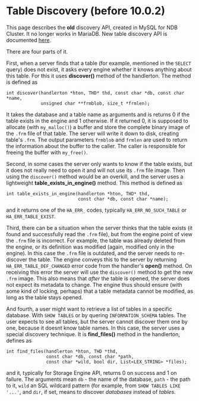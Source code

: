 
# Table Discovery (before 10.0.2)

This page describes the **old** discovery API, created in MySQL for NDB Cluster. It no longer works in MariaDB. New table discovery API is documented [here](table-discovery.md).


There are four parts of it.


First, when a server finds that a table (for example, mentioned in the `SELECT` query) does not exist, it asks every engine whether it knows anything about this table. For this it uses **discover()** method of the handlerton. The method is defined as


```
int discover(handlerton *hton, THD* thd, const char *db, const char *name,
             unsigned char **frmblob, size_t *frmlen);
```

It takes the database and a table name as arguments and is returns 0 if the table exists in the engine and 1 otherwise. If it returned 0, it is supposed to allocate (with `my_malloc()`) a buffer and store the complete binary image of the `.frm` file of that table. The server will write it down to disk, creating table's `.frm`. The output parameters `frmblob` and `frmlen` are used to return the information about the buffer to the caller. The caller is responsible for freeing the buffer with `my_free()`.


Second, in some cases the server only wants to know if the table exists, but it does not really need to open it and will not use its `.frm` file image. Then using the `discover()` method would be an overkill, and the server uses a lightweight **table_exists_in_engine()** method. This method is defined as


```
int table_exists_in_engine(handlerton *hton, THD* thd,
                           const char *db, const char *name);
```

and it returns one of the `HA_ERR_` codes, typically `HA_ERR_NO_SUCH_TABLE` or `HA_ERR_TABLE_EXIST`.


Third, there can be a situation when the server thinks that the table exists (it found and successfully read the `.frm` file), but from the engine point of view the `.frm` file is incorrect. For example, the table was already deleted from the engine, or its definition was modified (again, modified only in the engine). In this case the `.frm` file is outdated, and the server needs to re-discover the table. The engine conveys this to the server by returning `HA_ERR_TABLE_DEF_CHANGED` error code from the handler's **open()** method. On receiving this error the server will use the `discover()` method to get the new `.frm` image. This also means that *after* the table is opened, the server does not expect its metadata to change. The engine thus should ensure (with some kind of locking, perhaps) that a table metadata cannot be modified, as long as the table stays opened.


And fourth, a user might want to retrieve a list of tables in a specific database. With `SHOW TABLES` or by quering `INFORMATION_SCHEMA` tables. The user expects to see all tables, but the server cannot discover them one by one, because it doesnt know table names. In this case, the server uses a special discovery technique. It is **find_files()** method in the handlerton, defines as


```
int find_files(handlerton *hton, THD *thd,
               const char *db, const char *path,
               const char *wild, bool dir, List<LEX_STRING> *files);
```

and it, typically for Storage Engine API, returns 0 on success and 1 on failure. The arguments mean `db` - the name of the database, `path` - the path to it, `wild` an SQL wildcard pattern (for example, from `SHOW TABLES LIKE '...'`, and `dir`, if set, means to discover *databases* instead of *tables*.

